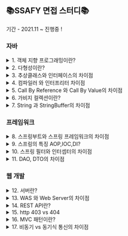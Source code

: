 ## 📚SSAFY 면접 스터디📚

기간 - 2021.11 ~ 진행중 ! 

### 자바
<details>
<summary>1. 객체 지향 프로그래밍이란?</summary>
<div markdown="1">

  지헌
  객체 지향 프로그래밍이란

</div>
</details>
<details>
<summary>2. 다형성이란?</summary>
<div markdown="1">

  지헌
  객체 지향 프로그래밍이란

</div>
</details>

<details>
<summary>3. 추상클래스와 인터페이스의 차이점</summary>
<div markdown="1">

  지헌
  객체 지향 프로그래밍이란

</div>
</details>

<details>
<summary>4. 컴파일러 와 인터프리터 차이점</summary>
<div markdown="1">

  지헌
  객체 지향 프로그래밍이란

</div>
</details>

<details>
<summary>5. Call By Reference 와 Call By Value의 차이점</summary>
<div markdown="1">

  지헌
  객체 지향 프로그래밍이란

</div>
</details>

<details>
<summary>6. 가비지 컬렉션이란?</summary>
<div markdown="1">

  지헌
  객체 지향 프로그래밍이란

</div>
</details>

<details>
<summary>7. String 과 StringBuffer의 차이점</summary>
<div markdown="1">

  지헌
  객체 지향 프로그래밍이란

</div>
</details>

### 프레임워크
<details>
<summary>8. 스프링부트와 스프링 프레임워크의 차이점</summary>
<div markdown="1">

  지헌
  객체 지향 프로그래밍이란

</div>
</details>

<details>
<summary>9. 스프링의 특징 AOP,IOC,DI? </summary>
<div markdown="1">

  지헌
  객체 지향 프로그래밍이란

</div>
</details>

<details>
<summary>10. 스프링 필터와 인터셉터의 차이점 </summary>
<div markdown="1">

  지헌
  객체 지향 프로그래밍이란

</div>
</details>

<details>
<summary>11. DAO, DTO의 차이점 </summary>
<div markdown="1">

  지헌
  객체 지향 프로그래밍이란

</div>
</details>


### 웹 개발 
<details>
<summary>12. 서버란?</summary>
<div markdown="1">

  지헌
  객체 지향 프로그래밍이란

</div>
</details>

<details>
<summary>13. WAS 와 Web Server의 차이점</summary>
<div markdown="1">

  지헌
  객체 지향 프로그래밍이란

</div>
</details>

<details>
<summary>14. REST API란?</summary>
<div markdown="1">

  지헌
  객체 지향 프로그래밍이란

</div>
</details>

<details>
<summary>15. http 403 vs 404 </summary>
<div markdown="1">

  지헌
  객체 지향 프로그래밍이란

</div>
</details>

<details>
<summary>16. MVC 패턴이란?  </summary>
<div markdown="1">

  지헌
  객체 지향 프로그래밍이란

</div>
</details>


<details>
<summary>17. 비동기 vs 동기식 통신의 차이점 </summary>
<div markdown="1">

  지헌
  객체 지향 프로그래밍이란

</div>
</details>
